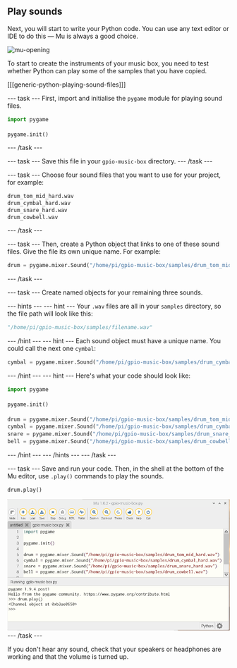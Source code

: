 ## Play sounds

Next, you will start to write your Python code. You can use any text editor or IDE to do this — Mu is always a good choice.

![mu-opening](mu-starting.png)

To start to create the instruments of your music box, you need to test whether Python can play some of the samples that you have copied.

[[[generic-python-playing-sound-files]]]

--- task ---
First, import and initialise the `pygame` module for playing sound files.

```python
import pygame

pygame.init()
```
--- /task ---

--- task ---
Save this file in your `gpio-music-box` directory.
--- /task ---

--- task ---
Choose four sound files that you want to use for your project, for example:

```
drum_tom_mid_hard.wav
drum_cymbal_hard.wav
drum_snare_hard.wav
drum_cowbell.wav
```
--- /task ---

--- task ---
Then, create a Python object that links to one of these sound files. Give the file its own unique name. For example:

```python
drum = pygame.mixer.Sound("/home/pi/gpio-music-box/samples/drum_tom_mid_hard.wav")
```
--- /task ---

--- task ---
Create named objects for your remaining three sounds.

--- hints --- --- hint ---
Your `.wav` files are all in your `samples` directory, so the file path will look like this:
```python
"/home/pi/gpio-music-box/samples/filename.wav"
```
--- /hint --- --- hint ---
Each sound object must have a unique name. You could call the next one `cymbal`:
```python
cymbal = pygame.mixer.Sound("/home/pi/gpio-music-box/samples/drum_cymbal_hard.wav")
```
--- /hint --- --- hint ---
Here's what your code should look like:
```python
import pygame

pygame.init()

drum = pygame.mixer.Sound("/home/pi/gpio-music-box/samples/drum_tom_mid_hard.wav")
cymbal = pygame.mixer.Sound("/home/pi/gpio-music-box/samples/drum_cymbal_hard.wav")
snare = pygame.mixer.Sound("/home/pi/gpio-music-box/samples/drum_snare_hard.wav")
bell = pygame.mixer.Sound("/home/pi/gpio-music-box/samples/drum_cowbell.wav")
```
--- /hint --- --- /hints ---
--- /task ---

--- task ---
Save and run your code. Then, in the shell at the bottom of the Mu editor, use `.play()` commands to play the sounds.

```python3
drum.play()
```

![playing-sounds](images/playing-sounds.png)
--- /task ---

If you don't hear any sound, check that your speakers or headphones are working and that the volume is turned up.
